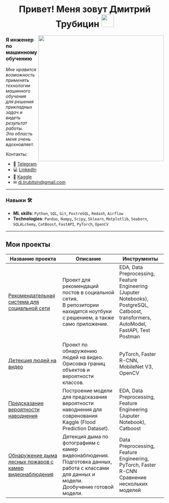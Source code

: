 <h1 align="center"> Привет! Меня зовут Дмитрий Трубицин <img src="https://media.giphy.com/media/hvRJCLFzcasrR4ia7z/giphy.gif" width="40"></h1>
<img align="right" src="https://media.giphy.com/media/SpopD7IQN2gK3qN4jS/giphy.gif" width="400">

### Я инженер по машинному обучению
*Мне нравится возможность применять технологии машинного обучения <br/> 
для решения прикладных задач и видеть результат работы.*<br/>*Эта область меня очень вдохновляет.*

Контакты:
* 📲 [Telegram](https://t.me/dmitry_trubitsin)
* 💻 [LinkedIn](https://www.linkedin.com/in/dmitry-trubitsin/?trk=opento_sprofile_topcard)
* 🔭 [Kaggle](https://www.kaggle.com/dmitrytrubitsin)
* ✉ [di.trubitsin@gmail.com](mailto:di.trubitsin@gmail.com) 

---
### Навыки :hammer_and_wrench:

- **ML skills**: `Python`, `SQL`, `Git`, `PostreSQL`, `Redash`, `Airflow`
- **Technologies**: `Pandas`, `Numpy`, `Scipy`, `Sklearn`, `Matplotlib`, `Seaborn`, `SQLALchemy`,  `CatBoost`,  `FastAPI`, `PyTorch`, `OpenCV`
---
## Мои проекты

| Название проекта | Описание | Инструменты |
|----------------|-----------------|-----------------|
|[Рекомендательная система для социальной сети](https://github.com/dtrubitsin/post_recommendation)  | Проект для рекомендаций постов в социальной сетия. <br> В репозитории нахидятся ноутбуки с решением, а также само приложение.| EDA, Data Preprocessing, Feature Engineering (Juputer Notebooks), PostgreSQL, Catboost, transformers, AutoModel, FastAPI, Test Postman |
|[Детекция людей на видео](https://github.com/dtrubitsin/people_detection)| Проект по обнаружению людей на видео. Орисовка границ объектов и вероятности классов. | PyTorch, Faster R-CNN, MobileNet V3, OpenCV |
|[Предсказание вероятности наводнения](https://github.com/dtrubitsin/flood_prediction)  | Построение модели для предсказания вероятности наводнения для совренования Kaggle (Flood Prediction Dataset).| EDA, Data Preprocessing, Feature Engineering (Juputer Notebook), Catboost |
|[Обнаружение дыма лесных пожаров с камер видеонаблюдения](https://github.com/dtrubitsin/computervision)| Детекция дыма по фотографиям с камер видеонаблюдения. <br> Подготовка данных, работа с классами для данных и модели. Дообучение готовой модели.| Data Preprocessing, Feature Engineering, PyTorch, Faster R-CNN <br/> Сравнение нескольких моделей <br> |


